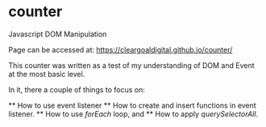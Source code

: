 # counter
Javascript DOM Manipulation

Page can be accessed at: https://cleargoaldigital.github.io/counter/

This counter was written as a test of my understanding of DOM and Event at the most basic level.

In it, there a couple of things to focus on:

** How to use event listener
** How to create and insert functions in event listener.
** How to use *forEach* loop, and
** How to apply *querySelectorAll*.